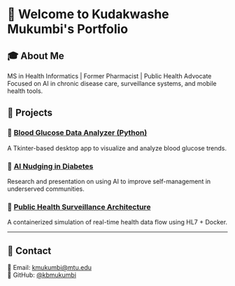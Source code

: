 # 👋 Welcome to Kudakwashe Mukumbi's Portfolio

## 🎓 About Me
MS in Health Informatics | Former Pharmacist | Public Health Advocate  
Focused on AI in chronic disease care, surveillance systems, and mobile health tools.

## 📁 Projects

### 🔬 [Blood Glucose Data Analyzer (Python)](./glucose-analyzer-python)
A Tkinter-based desktop app to visualize and analyze blood glucose trends.

### 🤖 [AI Nudging in Diabetes](./diabetes-ai-nudging)
Research and presentation on using AI to improve self-management in underserved communities.

### 📡 [Public Health Surveillance Architecture](./public-health-surveillance)
A containerized simulation of real-time health data flow using HL7 + Docker.

---

## 🔗 Contact
📧 Email: kmukumbi@mtu.edu  
🔗 GitHub: [@kbmukumbi](https://github.com/kbmukumbi)
